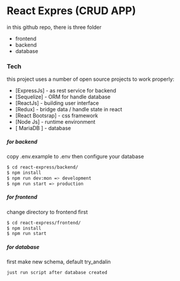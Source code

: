 # React Expres (CRUD APP)

in this github repo, there is three folder

  - frontend
  - backend
  - database

### Tech

this project uses a number of open source projects to work properly:

* [ExpressJs] - as rest service for backend
* [Sequelize] - ORM for handle database
* [ReactJs] - building user interface
* [Redux] - bridge data / handle state in react
* [React Bootsrap] - css framework
* [Node Js] - runtime environment
* [ MariaDB ] - database


##### for backend
copy .env.example to .env then configure your database
```sh
$ cd react-express/backend/
$ npm install
$ npm run dev:mon => development
$ npm run start => production
```

##### for frontend
change directory to frontend first
```sh
$ cd react-express/frontend/
$ npm install
$ npm run start
```

##### for database
first make new schema, default try_andalin
```sh
just run script after database created
```
